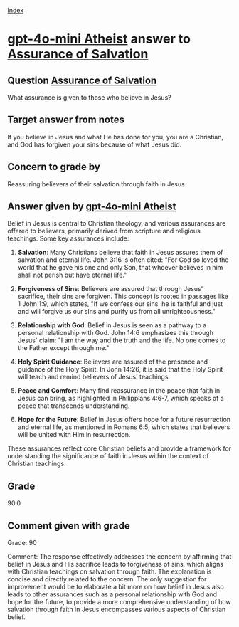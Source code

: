 
[Index](../../index.md)
# [gpt-4o-mini Atheist](../../answering_models/gpt-4o-mini_Atheist.md) answer to [Assurance of Salvation](../../questions/Assurance_of_Salvation.md)

## Question [Assurance of Salvation](../../questions/Assurance_of_Salvation.md)
What assurance is given to those who believe in Jesus?

## Target answer from notes
If you believe in Jesus and what He has done for you, you are a Christian, and God has forgiven your sins because of what Jesus did.

## Concern to grade by
Reassuring believers of their salvation through faith in Jesus.

## Answer given by [gpt-4o-mini Atheist](../../answering_models/gpt-4o-mini_Atheist.md)
Belief in Jesus is central to Christian theology, and various assurances are offered to believers, primarily derived from scripture and religious teachings. Some key assurances include:

1. **Salvation**: Many Christians believe that faith in Jesus assures them of salvation and eternal life. John 3:16 is often cited: "For God so loved the world that he gave his one and only Son, that whoever believes in him shall not perish but have eternal life."

2. **Forgiveness of Sins**: Believers are assured that through Jesus' sacrifice, their sins are forgiven. This concept is rooted in passages like 1 John 1:9, which states, "If we confess our sins, he is faithful and just and will forgive us our sins and purify us from all unrighteousness."

3. **Relationship with God**: Belief in Jesus is seen as a pathway to a personal relationship with God. John 14:6 emphasizes this through Jesus' claim: "I am the way and the truth and the life. No one comes to the Father except through me."

4. **Holy Spirit Guidance**: Believers are assured of the presence and guidance of the Holy Spirit. In John 14:26, it is said that the Holy Spirit will teach and remind believers of Jesus' teachings.

5. **Peace and Comfort**: Many find reassurance in the peace that faith in Jesus can bring, as highlighted in Philippians 4:6-7, which speaks of a peace that transcends understanding.

6. **Hope for the Future**: Belief in Jesus offers hope for a future resurrection and eternal life, as mentioned in Romans 6:5, which states that believers will be united with Him in resurrection.

These assurances reflect core Christian beliefs and provide a framework for understanding the significance of faith in Jesus within the context of Christian teachings.

## Grade
90.0

## Comment given with grade
Grade: 90

Comment: The response effectively addresses the concern by affirming that belief in Jesus and His sacrifice leads to forgiveness of sins, which aligns with Christian teachings on salvation through faith. The explanation is concise and directly related to the concern. The only suggestion for improvement would be to elaborate a bit more on how belief in Jesus also leads to other assurances such as a personal relationship with God and hope for the future, to provide a more comprehensive understanding of how salvation through faith in Jesus encompasses various aspects of Christian belief.
